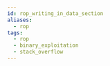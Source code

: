 ```yaml
---
id: rop_writing_in_data_section
aliases:
  - rop
tags:
  - rop
  - binary_exploitation
  - stack_overflow
---
```




